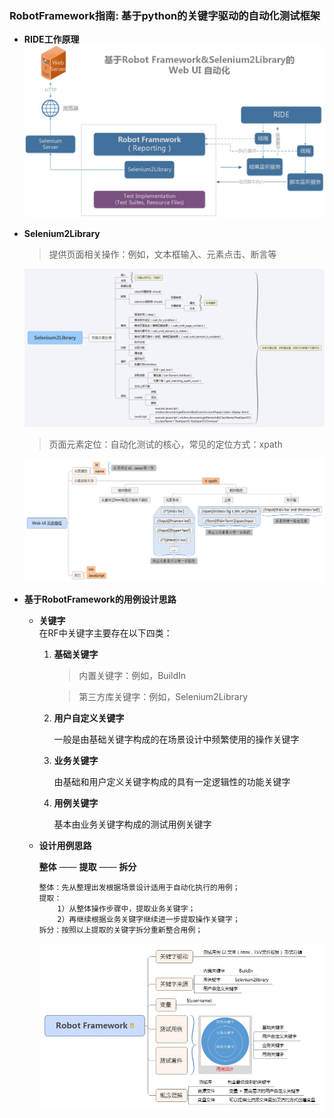 
### RobotFramework指南: 基于python的关键字驱动的自动化测试框架

- **RIDE工作原理**
	![](rf.jpg)

- **Selenium2Library**
	> 提供页面相关操作：例如，文本框输入、元素点击、断言等  

	![](Selenium2Library.png)  
	
	> 页面元素定位：自动化测试的核心，常见的定位方式：xpath  
	
	![](path.png)

- **基于RobotFramework的用例设计思路**  
 
    - **关键字**  
    在RF中关键字主要存在以下四类：
        1. **基础关键字**
    
            > 内置关键字：例如，BuildIn
        
            > 第三方库关键字：例如，Selenium2Library
       
        2. **用户自定义关键字**
    
            一般是由基础关键字构成的在场景设计中频繁使用的操作关键字
        
        3. **业务关键字**
    
            由基础和用户定义关键字构成的具有一定逻辑性的功能关键字
        
        4. **用例关键字**
    
            基本由业务关键字构成的测试用例关键字

    - **设计用例思路**
    
        **整体** —— **提取** —— **拆分**  
        
        ```text
		整体：先从整理出发根据场景设计适用于自动化执行的用例；  
        提取：  
            1）从整体操作步骤中，提取业务关键字；  
            2）再继续根据业务关键字继续进一步提取操作关键字；  
        拆分：按照以上提取的关键字拆分重新整合用例；
		```
    	![](Keywords.jpg)    
        



        
    

